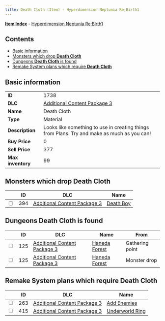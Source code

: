 ```yaml
---
title: Death Cloth (Item) - Hyperdimension Neptunia Re;Birth1
---
```


[**Item Index**](/neptunia/rb1/item/index.html) - [Hyperdimension Neptunia Re;Birth1](/neptunia/rb1)

## Contents

- [Basic information](#basic-information)
- [Monsters which drop **Death Cloth**](#monsters-which-drop-death-cloth)
- [Dungeons **Death Cloth** is found](#dungeons-death-cloth-is-found)
- [Remake System plans which require **Death Cloth**](#remake-system-plans-which-require-death-cloth)

## Basic information

|   |   |
| -- | -- |
| **ID** | 1738 |
| **DLC** | [Additional Content Package 3](/neptunia/rb1/dlc/12-pack3.html) |
| **Name** | Death Cloth |
| **Type** | Material |
| **Description** | Looks like something to use in creating things from Plans. Try and make as much as you can! |
| **Buy Price** | 0 |
| **Sell Price** | 377 |
| **Max inventory** | 99 |


## Monsters which drop **Death Cloth**

|    | ID | DLC | Name |
| -- | -- | --- | ---- |
| <input type="checkbox" id="rb1-monster-12-394" class="trackbox" /> | 394 | [Additional Content Package 3](/neptunia/rb1/dlc/12-pack3.html) | [Death Boy](/neptunia/rb1/monster/12-394-death-boy.html) |


## Dungeons **Death Cloth** is found

|    | ID | DLC | Name | From |
| -- | -- | --- | ---- | ---- |
| <input type="checkbox" id="rb1-dungeon-12-125" class="trackbox" /> | 125 | [Additional Content Package 3](/neptunia/rb1/dlc/12-pack3.html) | [Haneda Forest](/neptunia/rb1/dungeon/12-125-haneda-forest.html) | Gathering point |
| <input type="checkbox" id="rb1-dungeon-12-125" class="trackbox" /> | 125 | [Additional Content Package 3](/neptunia/rb1/dlc/12-pack3.html) | [Haneda Forest](/neptunia/rb1/dungeon/12-125-haneda-forest.html) | Monster drop |


## Remake System plans which require **Death Cloth**

|    | ID | DLC | Name |
| -- | -- | --- | ---- |
| <input type="checkbox" id="rb1-quest-12-263" class="trackbox" /> | 263 | [Additional Content Package 3](/neptunia/rb1/dlc/12-pack3.html) | [Add Enemies](/neptunia/rb1/quest/12-263-add-enemies.html) |
| <input type="checkbox" id="rb1-quest-12-415" class="trackbox" /> | 415 | [Additional Content Package 3](/neptunia/rb1/dlc/12-pack3.html) | [Underworld Ring](/neptunia/rb1/quest/12-415-underworld-ring.html) |
